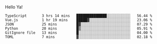 Hello Ya!

<!--START_SECTION:waka-->

```text
TypeScript       3 hrs 14 mins   ██████████████░░░░░░░░░░░   56.44 %
Vue.js           1 hr 19 mins    █████▓░░░░░░░░░░░░░░░░░░░   23.06 %
JSON             25 mins         █▓░░░░░░░░░░░░░░░░░░░░░░░   07.29 %
Python           20 mins         █▒░░░░░░░░░░░░░░░░░░░░░░░   05.91 %
GitIgnore file   13 mins         █░░░░░░░░░░░░░░░░░░░░░░░░   04.00 %
TOML             7 mins          ▓░░░░░░░░░░░░░░░░░░░░░░░░   02.18 %
```

<!--END_SECTION:waka-->
